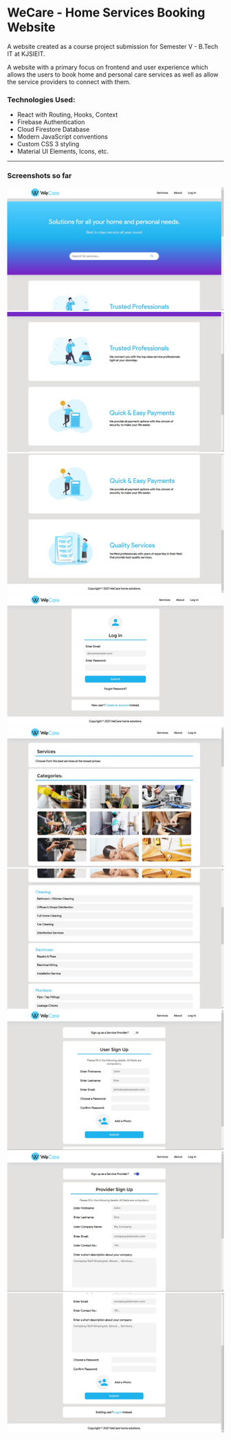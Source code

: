 # WeCare - Home Services Booking Website #

A website created as a course project submission for Semester V - B.Tech IT at KJSIEIT.  

A website with a primary focus on frontend and user experience which allows the users to book home and personal care services as well as allow the service providers to connect with them.  

### Technologies Used: ###
* React with Routing, Hooks, Context  
* Firebase Authentication  
* Cloud Firestore Database
* Modern JavaScript conventions  
* Custom CSS 3 styling  
* Material UI Elements, Icons, etc.  

- - - -

### Screenshots so far ###

<img src="https://github.com/Harshit-Sonawala/we-care/blob/master/screenshots/home1.jpg">  
<img src="https://github.com/Harshit-Sonawala/we-care/blob/master/screenshots/home2.jpg">  
<img src="https://github.com/Harshit-Sonawala/we-care/blob/master/screenshots/home3.jpg">  
<img src="https://github.com/Harshit-Sonawala/we-care/blob/master/screenshots/login.jpg">  
<img src="https://github.com/Harshit-Sonawala/we-care/blob/master/screenshots/services1.jpg">  
<img src="https://github.com/Harshit-Sonawala/we-care/blob/master/screenshots/services2.jpg">  
<img src="https://github.com/Harshit-Sonawala/we-care/blob/master/screenshots/signup1.jpg">  
<img src="https://github.com/Harshit-Sonawala/we-care/blob/master/screenshots/signup2.jpg">  
<img src="https://github.com/Harshit-Sonawala/we-care/blob/master/screenshots/signup3.jpg">  
 
